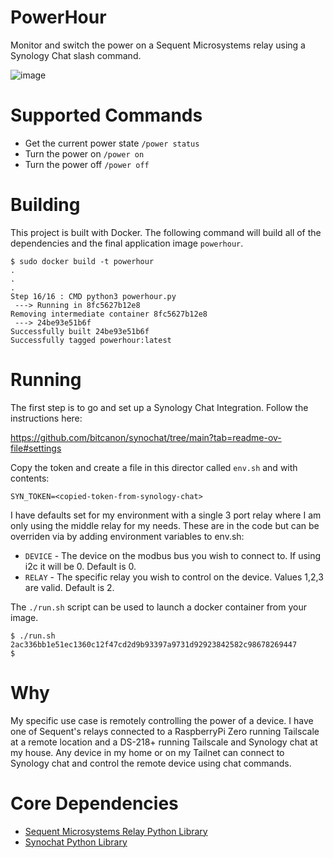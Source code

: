 PowerHour
=========

Monitor and switch the power on a Sequent Microsystems relay using a Synology Chat slash command.

![image](https://github.com/user-attachments/assets/0041eaf2-961a-482d-b13b-fafade825092)

# Supported Commands
* Get the current power state `/power status`
* Turn the power on `/power on`
* Turn the power off `/power off`

# Building
This project is built with Docker.  The following command will build all of the dependencies
and the final application image `powerhour`.

```
$ sudo docker build -t powerhour
.
.
.
Step 16/16 : CMD python3 powerhour.py
 ---> Running in 8fc5627b12e8
Removing intermediate container 8fc5627b12e8
 ---> 24be93e51b6f
Successfully built 24be93e51b6f
Successfully tagged powerhour:latest
```
# Running
The first step is to go and set up a Synology Chat Integration.  Follow the instructions here: 

https://github.com/bitcanon/synochat/tree/main?tab=readme-ov-file#settings

Copy the token and create a file in this director called `env.sh` and with contents:

```
SYN_TOKEN=<copied-token-from-synology-chat>
```

I have defaults set for my environment with a single 3 port relay where I am only using the middle
relay for my needs.  These are in the code but can be overriden via by adding environment variables to
env.sh:

* `DEVICE` - The device on the modbus bus you wish to connect to.  If using i2c it will be 0.  Default is 0.
* `RELAY` - The specific relay you wish to control on the device.  Values 1,2,3 are valid.  Default is 2.

The `./run.sh` script can be used to launch a docker container from your image.

```
$ ./run.sh 
2ac336bb1e51ec1360c12f47cd2d9b93397a9731d92923842582c98678269447
$
```

# Why
My specific use case is remotely controlling the power of a device.  I have one of Sequent's relays
connected to a RaspberryPi Zero running Tailscale at a remote location and a DS-218+ running Tailscale and 
Synology chat at my house.  Any device in my home or on my Tailnet can connect to Synology chat and
control the remote device using chat commands.

# Core Dependencies
* [Sequent Microsystems Relay Python Library](https://github.com/SequentMicrosystems/3relind-rpi)
* [Synochat Python Library](https://github.com/bitcanon/synochat)

